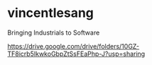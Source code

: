 # vincentlesang
Bringing Industrials to Software


https://drive.google.com/drive/folders/10GZ-TF8icrb5IkwkoGbpZtSsFEaPhp-J?usp=sharing
